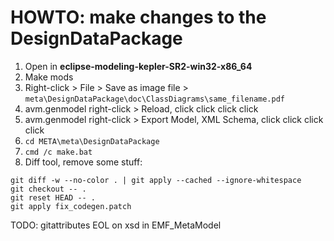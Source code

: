 # HOWTO: make changes to the DesignDataPackage

1. Open in **eclipse-modeling-kepler-SR2-win32-x86_64**
2. Make mods
3. Right-click > File > Save as image file > `meta\DesignDataPackage\doc\ClassDiagrams\same_filename.pdf`
4. avm.genmodel right-click > Reload, click click click click
5. avm.genmodel right-click > Export Model, XML Schema, click click click click
6. `cd META\meta\DesignDataPackage`
7. `cmd /c make.bat`
8. Diff tool, remove some stuff:
```
git diff -w --no-color . | git apply --cached --ignore-whitespace
git checkout -- .
git reset HEAD -- .
git apply fix_codegen.patch
```

TODO: gitattributes EOL on xsd in EMF_MetaModel
